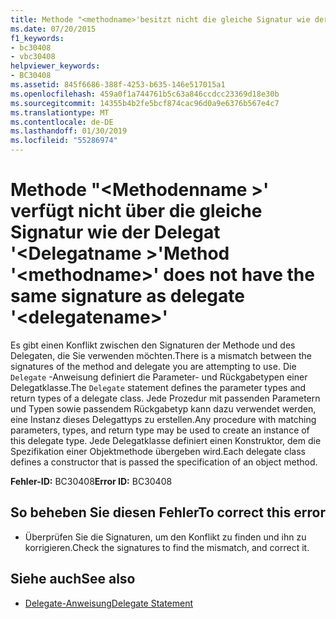 ```yaml
---
title: Methode "<methodname>'besitzt nicht die gleiche Signatur wie der Delegat'<delegatename>"
ms.date: 07/20/2015
f1_keywords:
- bc30408
- vbc30408
helpviewer_keywords:
- BC30408
ms.assetid: 845f6686-388f-4253-b635-146e517015a1
ms.openlocfilehash: 459a0f1a744761b5c63a846ccdcc23369d18e30b
ms.sourcegitcommit: 14355b4b2fe5bcf874cac96d0a9e6376b567e4c7
ms.translationtype: MT
ms.contentlocale: de-DE
ms.lasthandoff: 01/30/2019
ms.locfileid: "55286974"
---
```

# <a name="method-methodname-does-not-have-the-same-signature-as-delegate-delegatename"></a><span data-ttu-id="ba5d0-102">Methode "\<Methodenname >' verfügt nicht über die gleiche Signatur wie der Delegat '\<Delegatname >'</span><span class="sxs-lookup"><span data-stu-id="ba5d0-102">Method '\<methodname>' does not have the same signature as delegate '\<delegatename>'</span></span>
<span data-ttu-id="ba5d0-103">Es gibt einen Konflikt zwischen den Signaturen der Methode und des Delegaten, die Sie verwenden möchten.</span><span class="sxs-lookup"><span data-stu-id="ba5d0-103">There is a mismatch between the signatures of the method and delegate you are attempting to use.</span></span> <span data-ttu-id="ba5d0-104">Die `Delegate` -Anweisung definiert die Parameter- und Rückgabetypen einer Delegatklasse.</span><span class="sxs-lookup"><span data-stu-id="ba5d0-104">The `Delegate` statement defines the parameter types and return types of a delegate class.</span></span> <span data-ttu-id="ba5d0-105">Jede Prozedur mit passenden Parametern und Typen sowie passendem Rückgabetyp kann dazu verwendet werden, eine Instanz dieses Delegattyps zu erstellen.</span><span class="sxs-lookup"><span data-stu-id="ba5d0-105">Any procedure with matching parameters, types, and return type may be used to create an instance of this delegate type.</span></span> <span data-ttu-id="ba5d0-106">Jede Delegatklasse definiert einen Konstruktor, dem die Spezifikation einer Objektmethode übergeben wird.</span><span class="sxs-lookup"><span data-stu-id="ba5d0-106">Each delegate class defines a constructor that is passed the specification of an object method.</span></span>  
  
 <span data-ttu-id="ba5d0-107">**Fehler-ID:** BC30408</span><span class="sxs-lookup"><span data-stu-id="ba5d0-107">**Error ID:** BC30408</span></span>  
  
## <a name="to-correct-this-error"></a><span data-ttu-id="ba5d0-108">So beheben Sie diesen Fehler</span><span class="sxs-lookup"><span data-stu-id="ba5d0-108">To correct this error</span></span>  
  
-   <span data-ttu-id="ba5d0-109">Überprüfen Sie die Signaturen, um den Konflikt zu finden und ihn zu korrigieren.</span><span class="sxs-lookup"><span data-stu-id="ba5d0-109">Check the signatures to find the mismatch, and correct it.</span></span>  
  
## <a name="see-also"></a><span data-ttu-id="ba5d0-110">Siehe auch</span><span class="sxs-lookup"><span data-stu-id="ba5d0-110">See also</span></span>
- [<span data-ttu-id="ba5d0-111">Delegate-Anweisung</span><span class="sxs-lookup"><span data-stu-id="ba5d0-111">Delegate Statement</span></span>](../../visual-basic/language-reference/statements/delegate-statement.md)
